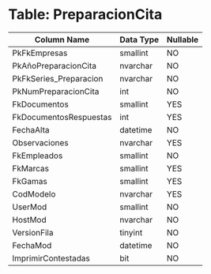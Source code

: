 # Table: PreparacionCita

| Column Name | Data Type | Nullable |
|-------------|-----------|----------|
| PkFkEmpresas | smallint | NO |
| PkAñoPreparacionCita | nvarchar | NO |
| PkFkSeries_Preparacion | nvarchar | NO |
| PkNumPreparacionCita | int | NO |
| FkDocumentos | smallint | YES |
| FkDocumentosRespuestas | int | YES |
| FechaAlta | datetime | NO |
| Observaciones | nvarchar | YES |
| FkEmpleados | smallint | NO |
| FkMarcas | smallint | YES |
| FkGamas | smallint | YES |
| CodModelo | nvarchar | YES |
| UserMod | smallint | NO |
| HostMod | nvarchar | NO |
| VersionFila | tinyint | NO |
| FechaMod | datetime | NO |
| ImprimirContestadas | bit | NO |
